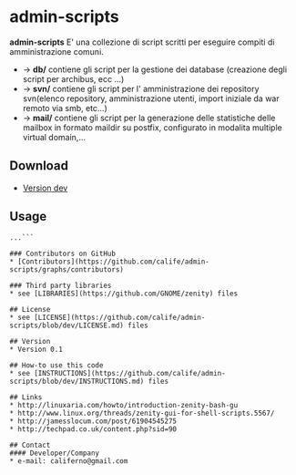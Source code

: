 admin-scripts
======
**admin-scripts** E' una collezione di script scritti per eseguire compiti di amministrazione comuni.

* \-> **db/** contiene gli script per la gestione dei database (creazione degli script per archibus, ecc ...)
* \-> **svn/** contiene gli script per l' amministrazione dei repository svn(elenco repository, amministrazione utenti, import iniziale da
  war remoto via smb, etc...)
* \-> **mail/** contiene gli script per la generazione delle statistiche delle mailbox in formato maildir su postfix, configurato in
  modalita multiple virtual domain,...

## Download
* [Version dev](https://codeload.github.com/calife/admin-scripts/zip/dev/admin-scripts-dev.zip)

## Usage
```$ git clone git@github.com:calife/admin-scripts.git
...```

### Contributors on GitHub
* [Contributors](https://github.com/calife/admin-scripts/graphs/contributors)

### Third party libraries
* see [LIBRARIES](https://github.com/GNOME/zenity) files

## License 
* see [LICENSE](https://github.com/calife/admin-scripts/blob/dev/LICENSE.md) files

## Version 
* Version 0.1

## How-to use this code
* see [INSTRUCTIONS](https://github.com/calife/admin-scripts/blob/dev/INSTRUCTIONS.md) files

## Links
* http://linuxaria.com/howto/introduction-zenity-bash-gu
* http://www.linux.org/threads/zenity-gui-for-shell-scripts.5567/
* http://jamesslocum.com/post/61904545275
* http://techpad.co.uk/content.php?sid=90

## Contact
#### Developer/Company
* e-mail: califerno@gmail.com

